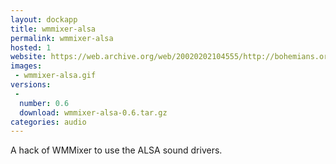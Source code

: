 ```yaml
---
layout: dockapp
title: wmmixer-alsa
permalink: wmmixer-alsa
hosted: 1
website: https://web.archive.org/web/20020202104555/http://bohemians.org/~iznogood/
images:
 - wmmixer-alsa.gif
versions:
 -
  number: 0.6
  download: wmmixer-alsa-0.6.tar.gz
categories: audio
---
```

A hack of WMMixer to use the ALSA sound drivers.
